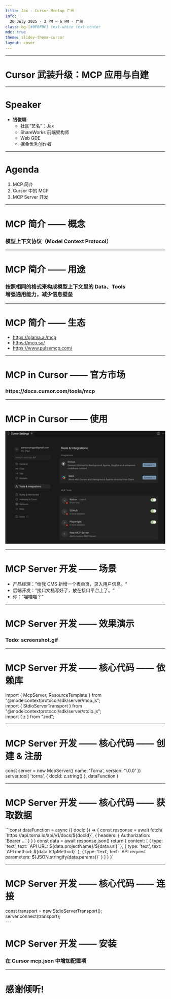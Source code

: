 ```yaml
---
title: Jax - Cursor Meetup 广州
info: |
  20 July 2025 · 2 PM – 6 PM · 广州
class: bg-[#0F0F0F] text-white text-center
mdc: true
theme: slidev-theme-cursor
layout: cover
---
```

---

<GlowBackground>
  <h1 class="text-6xl md:text-8xl font-bold tracking-tight text-white">Cursor 武装升级：MCP 应用与自建</h1>
</GlowBackground>

---

# Speaker

- **钱俊颖**:
  - 社区“艺名”：Jax
  - ShareWorks 前端架构师
  - Web GDE
  - 掘金优秀创作者

---

# Agenda

1. MCP 简介
2. Cursor 中的 MCP
3. MCP Server 开发

---

# MCP 简介 —— 概念

<h3 class="flex items-center justify-center h-full">模型上下文协议（Model Context Protocol）</h3>

---

# MCP 简介 —— 用途

<h3 class="flex flex-col items-center justify-center h-full">
  <div>按照相同的格式来构成模型上下文里的 Data、Tools</div>
  <div>增强通用能力，减少信息壁垒</div>
</h3>

---

# MCP 简介 —— 生态

- https://glama.ai/mcp
- https://mcp.so/
- https://www.pulsemcp.com/

---

# MCP in Cursor —— 官方市场

<h3 class="flex flex-col items-center justify-center h-full">https://docs.cursor.com/tools/mcp</h3>

---

# MCP in Cursor —— 使用

<img src="./assets/mcp-in-cursor.jpeg" alt="MCP in Cursor" class="w-full" />

---

# MCP Server 开发 —— 场景

- 产品经理：”给我 CMS 新增一个表单页，录入用户信息。“
- 后端开发：”接口文档写好了，放在接口平台上了。“
- 你：”喵喵喵？“

---

# MCP Server 开发 —— 效果演示

<h3 class="flex flex-col items-center justify-center h-full">Todo: screenshot.gif</h3>

---

# MCP Server 开发 —— 核心代码 —— 依赖库

<div class="flex flex-col items-start justify-center h-full">
  <div>import { McpServer, ResourceTemplate } from "@modelcontextprotocol/sdk/server/mcp.js";</div>
  <div>import { StdioServerTransport } from "@modelcontextprotocol/sdk/server/stdio.js";</div>
  <div>import { z } from "zod";</div>
</div>

---

# MCP Server 开发 —— 核心代码 —— 创建 & 注册

<div class="flex flex-col items-start justify-center h-full">
  <div>const server = new McpServer({
  name: 'Torna',
  version: '1.0.0'
})</div>
  <div>server.tool(
  'torna',
  { docId: z.string() },
  dataFunction
  )</div>
</div>

---

# MCP Server 开发 —— 核心代码 —— 获取数据

<div class="flex flex-col items-start justify-center h-full">
  ```const dataFunction = async ({ docId }) => {
    const response = await fetch(
      `https://api.torna.io/api/v1/docs/${docId}`,
      {
        headers: { Authorization: 'Bearer ...' }
      }
    )
    const data = await response.json()
    return {
      content: [
        {
          type: 'text',
          text: `API URL: ${data.projectName}/${data.url}`
        },
        {
          type: 'text',
          text: `API method: ${data.httpMethod}`
        },
        {
          type: 'text',
          text: `API request parameters: ${JSON.stringify(data.params)}`
        }
      ]
    }
  }`
</div>

---

# MCP Server 开发 —— 核心代码 —— 连接

<div class="flex flex-col items-start justify-center h-full">
  <div>const transport = new StdioServerTransport();</div>
  <div>server.connect(transport);</div>
</div>
---

# MCP Server 开发 —— 安装

<h3 class="flex flex-col items-center justify-center h-full">在 Cursor mcp.json 中增加配置项</h3>

---

<GlowBackground>
  <h1 class="text-6xl md:text-8xl font-bold tracking-tight text-white">感谢倾听!</h1>
</GlowBackground>

